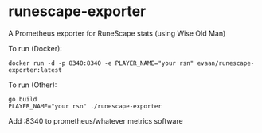 # runescape-exporter
A Prometheus exporter for RuneScape stats (using Wise Old Man)

To run (Docker):
```
docker run -d -p 8340:8340 -e PLAYER_NAME="your rsn" evaan/runescape-exporter:latest
```

To run (Other):
```
go build
PLAYER_NAME="your rsn" ./runescape-exporter
```

Add <your-ip>:8340 to prometheus/whatever metrics software